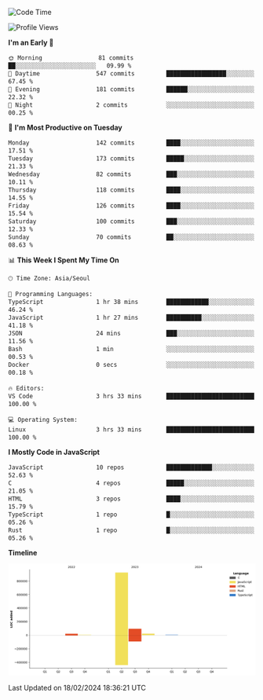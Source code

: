 <!--START_SECTION:waka-->
![Code Time](http://img.shields.io/badge/Code%20Time-47%20hrs%2037%20mins-blue)

![Profile Views](http://img.shields.io/badge/Profile%20Views-4-blue)

**I'm an Early 🐤** 

```text
🌞 Morning                81 commits          ██░░░░░░░░░░░░░░░░░░░░░░░   09.99 % 
🌆 Daytime                547 commits         █████████████████░░░░░░░░   67.45 % 
🌃 Evening                181 commits         ██████░░░░░░░░░░░░░░░░░░░   22.32 % 
🌙 Night                  2 commits           ░░░░░░░░░░░░░░░░░░░░░░░░░   00.25 % 
```
📅 **I'm Most Productive on Tuesday** 

```text
Monday                   142 commits         ████░░░░░░░░░░░░░░░░░░░░░   17.51 % 
Tuesday                  173 commits         █████░░░░░░░░░░░░░░░░░░░░   21.33 % 
Wednesday                82 commits          ███░░░░░░░░░░░░░░░░░░░░░░   10.11 % 
Thursday                 118 commits         ████░░░░░░░░░░░░░░░░░░░░░   14.55 % 
Friday                   126 commits         ████░░░░░░░░░░░░░░░░░░░░░   15.54 % 
Saturday                 100 commits         ███░░░░░░░░░░░░░░░░░░░░░░   12.33 % 
Sunday                   70 commits          ██░░░░░░░░░░░░░░░░░░░░░░░   08.63 % 
```


📊 **This Week I Spent My Time On** 

```text
🕑︎ Time Zone: Asia/Seoul

💬 Programming Languages: 
TypeScript               1 hr 38 mins        ████████████░░░░░░░░░░░░░   46.24 % 
JavaScript               1 hr 27 mins        ██████████░░░░░░░░░░░░░░░   41.18 % 
JSON                     24 mins             ███░░░░░░░░░░░░░░░░░░░░░░   11.56 % 
Bash                     1 min               ░░░░░░░░░░░░░░░░░░░░░░░░░   00.53 % 
Docker                   0 secs              ░░░░░░░░░░░░░░░░░░░░░░░░░   00.18 % 

🔥 Editors: 
VS Code                  3 hrs 33 mins       █████████████████████████   100.00 % 

💻 Operating System: 
Linux                    3 hrs 33 mins       █████████████████████████   100.00 % 
```

**I Mostly Code in JavaScript** 

```text
JavaScript               10 repos            █████████████░░░░░░░░░░░░   52.63 % 
C                        4 repos             █████░░░░░░░░░░░░░░░░░░░░   21.05 % 
HTML                     3 repos             ████░░░░░░░░░░░░░░░░░░░░░   15.79 % 
TypeScript               1 repo              █░░░░░░░░░░░░░░░░░░░░░░░░   05.26 % 
Rust                     1 repo              █░░░░░░░░░░░░░░░░░░░░░░░░   05.26 % 
```



**Timeline**

![Lines of Code chart](https://raw.githubusercontent.com/project-dy/project-dy/main/assets/bar_graph.png)


 Last Updated on 18/02/2024 18:36:21 UTC
<!--END_SECTION:waka-->
